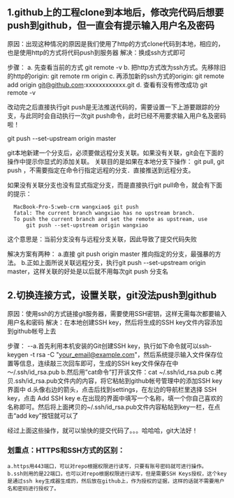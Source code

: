 ## 1.github上的工程clone到本地后，修改完代码后想要push到github，但一直会有提示输入用户名及密码
  原因：出现这种情况的原因是我们使用了http的方式clone代码到本地，相应的，也是使用http的方式将代码push到服务器
  解决：换成ssh方式即可
  
  步骤：
    a. 先查看当前的方式 git remote -v
    b. 把http方式改为ssh方式。先移除旧的http的origin: git remote rm origin
    c. 再添加新的ssh方式的origin: git remote add origin git@github.com:xxxxxxxxxxxx.git
    d. 查看有没有修改成功 git remote -v

  改动完之后直接执行git push是无法推送代码的，需要设置一下上游要跟踪的分支，与此同时会自动执行一次git push命令，此时已经不用要求输入用户名及密码啦！
  
  git push --set-upstream origin master

  git本地新建一个分支后，必须要做远程分支关联。如果没有关联，git会在下面的操作中提示你显式的添加关联。
  关联目的是如果在本地分支下操作： git pull, git push ，不需要指定在命令行指定远程的分支．直接推送到远程分支。
  
  如果没有关联分支也没有显式指定分支，而是直接执行git pull命令，就会有下面的提示：

      MacBook-Pro-5:web-crm wangxiao$ git push
      fatal: The current branch wangxiao has no upstream branch.
      To push the current branch and set the remote as upstream, use
          git push --set-upstream origin wangxiao

  这个意思是：当前分支没有与远程分支关联，因此导致了提交代码失败

  解决方案有两种：
    a.直接 git push origin master 推向指定的分支，最强暴的方法。
    b.正如上面所说关联远程分支，执行git push --set-upstream origin master，这样关联的好处是以后就不用每次git push 分支名

## 2.切换连接方式，设置关联，git没法push到github
  原因：使用ssh的方式链接git服务器，需要使用SSH密钥，这样无需每次都要输入用户名和密码
  解决：在本地创建SSH key，然后将生成的SSH key文件内容添加到github帐号上去

  步骤：
    --a.首先利用本机安装的Git创建SSH key，执行如下命令就可以ssh-keygen -t rsa -C "your_email@example.com"，然后系统提示输入文件保存位置等信息，连续敲三次回车即可，生成的SSH key文件保存在中～/.ssh/id_rsa.pub
    b.然后用”cat命令”打开该文件：cat ~/.ssh/id_rsa.pub
    c.拷贝.ssh/id_rsa.pub文件内的内容，将它粘帖到github帐号管理中的添加SSH key界面中
    d.头像右边的箭头，点击后找到settings，在左边的导航栏里选择 SSH key，点击 Add SSH key 
    e.在出现的界面中填写一个名称，填一个你自己喜欢的名称即可。然后将上面拷贝的~/.ssh/id_rsa.pub文件内容粘帖到key一栏，在点击“add key”按钮就可以了

  经过上面这些操作，就可以愉快的提交代码了。。。哈哈哈，git大法好！

  ### 划重点：HTTPS和SSH方式的区别：
    a.https用443端口，可以对repo根据权限进行读写，只要有账号密码就可进行操作。
    b.ssh则用的是22端口，也可以对repo根据权限进行读写，但是需要SSH Keys授权，这个key是通过ssh key生成器生成的，然后放在github上，作为授权的证据，这样的话就不需要用户名和密码进行授权了。
    
